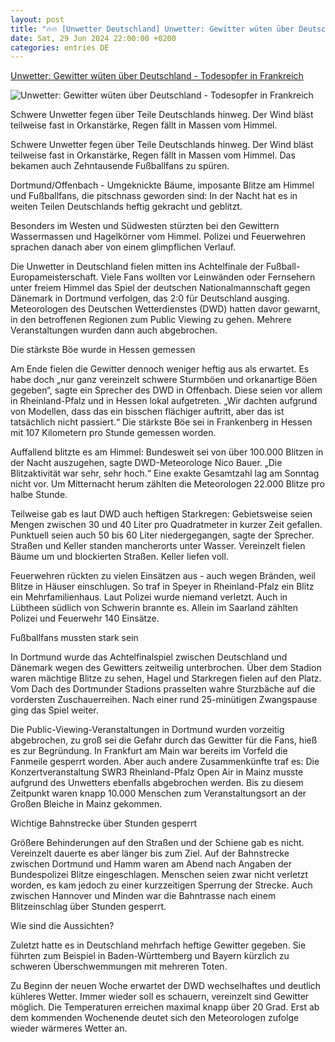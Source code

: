 ```yaml
---
layout: post
title: "🔥🔥 [Unwetter Deutschland] Unwetter: Gewitter wüten über Deutschland - Todesopfer in Frankreich"
date: Sat, 29 Jun 2024 22:00:00 +0200
categories: entries DE
---
```

[Unwetter: Gewitter wüten über Deutschland - Todesopfer in Frankreich](https://www.mz.de/panorama/gewitter-wuten-uber-deutschland-todesopfer-in-frankreich-3872840)

![Unwetter: Gewitter wüten über Deutschland - Todesopfer in Frankreich](https://bmg-images.forward-publishing.io/2024/06/30/c74a3c9b-a0ea-4a80-b67d-7249ebe0c372.jpeg?rect=0%2C32%2C2048%2C1152&w=1024)

Schwere Unwetter fegen über Teile Deutschlands hinweg. Der Wind bläst teilweise fast in Orkanstärke, Regen fällt in Massen vom Himmel.

Schwere Unwetter fegen über Teile Deutschlands hinweg. Der Wind bläst teilweise fast in Orkanstärke, Regen fällt in Massen vom Himmel. Das bekamen auch Zehntausende Fußballfans zu spüren.

Dortmund/Offenbach - Umgeknickte Bäume, imposante Blitze am Himmel und Fußballfans, die pitschnass geworden sind: In der Nacht hat es in weiten Teilen Deutschlands heftig gekracht und geblitzt.

Besonders im Westen und Südwesten stürzten bei den Gewittern Wassermassen und Hagelkörner vom Himmel. Polizei und Feuerwehren sprachen danach aber von einem glimpflichen Verlauf.

Die Unwetter in Deutschland fielen mitten ins Achtelfinale der Fußball-Europameisterschaft. Viele Fans wollten vor Leinwänden oder Fernsehern unter freiem Himmel das Spiel der deutschen Nationalmannschaft gegen Dänemark in Dortmund verfolgen, das 2:0 für Deutschland ausging. Meteorologen des Deutschen Wetterdienstes (DWD) hatten davor gewarnt, in den betroffenen Regionen zum Public Viewing zu gehen. Mehrere Veranstaltungen wurden dann auch abgebrochen.

Die stärkste Böe wurde in Hessen gemessen

Am Ende fielen die Gewitter dennoch weniger heftig aus als erwartet. Es habe doch „nur ganz vereinzelt schwere Sturmböen und orkanartige Böen gegeben“, sagte ein Sprecher des DWD in Offenbach. Diese seien vor allem in Rheinland-Pfalz und in Hessen lokal aufgetreten. „Wir dachten aufgrund von Modellen, dass das ein bisschen flächiger auftritt, aber das ist tatsächlich nicht passiert.“ Die stärkste Böe sei in Frankenberg in Hessen mit 107 Kilometern pro Stunde gemessen worden.

Auffallend blitzte es am Himmel: Bundesweit sei von über 100.000 Blitzen in der Nacht auszugehen, sagte DWD-Meteorologe Nico Bauer. „Die Blitzaktivität war sehr, sehr hoch.“ Eine exakte Gesamtzahl lag am Sonntag nicht vor. Um Mitternacht herum zählten die Meteorologen 22.000 Blitze pro halbe Stunde.

Teilweise gab es laut DWD auch heftigen Starkregen: Gebietsweise seien Mengen zwischen 30 und 40 Liter pro Quadratmeter in kurzer Zeit gefallen. Punktuell seien auch 50 bis 60 Liter niedergegangen, sagte der Sprecher. Straßen und Keller standen mancherorts unter Wasser. Vereinzelt fielen Bäume um und blockierten Straßen. Keller liefen voll.

Feuerwehren rückten zu vielen Einsätzen aus - auch wegen Bränden, weil Blitze in Häuser einschlugen. So traf in Speyer in Rheinland-Pfalz ein Blitz ein Mehrfamilienhaus. Laut Polizei wurde niemand verletzt. Auch in Lübtheen südlich von Schwerin brannte es. Allein im Saarland zählten Polizei und Feuerwehr 140 Einsätze.

Fußballfans mussten stark sein

In Dortmund wurde das Achtelfinalspiel zwischen Deutschland und Dänemark wegen des Gewitters zeitweilig unterbrochen. Über dem Stadion waren mächtige Blitze zu sehen, Hagel und Starkregen fielen auf den Platz. Vom Dach des Dortmunder Stadions prasselten wahre Sturzbäche auf die vordersten Zuschauerreihen. Nach einer rund 25-minütigen Zwangspause ging das Spiel weiter.

Die Public-Viewing-Veranstaltungen in Dortmund wurden vorzeitig abgebrochen, zu groß sei die Gefahr durch das Gewitter für die Fans, hieß es zur Begründung. In Frankfurt am Main war bereits im Vorfeld die Fanmeile gesperrt worden. Aber auch andere Zusammenkünfte traf es: Die Konzertveranstaltung SWR3 Rheinland-Pfalz Open Air in Mainz musste aufgrund des Unwetters ebenfalls abgebrochen werden. Bis zu diesem Zeitpunkt waren knapp 10.000 Menschen zum Veranstaltungsort an der Großen Bleiche in Mainz gekommen.

Wichtige Bahnstrecke über Stunden gesperrt

Größere Behinderungen auf den Straßen und der Schiene gab es nicht. Vereinzelt dauerte es aber länger bis zum Ziel. Auf der Bahnstrecke zwischen Dortmund und Hamm waren am Abend nach Angaben der Bundespolizei Blitze eingeschlagen. Menschen seien zwar nicht verletzt worden, es kam jedoch zu einer kurzzeitigen Sperrung der Strecke. Auch zwischen Hannover und Minden war die Bahntrasse nach einem Blitzeinschlag über Stunden gesperrt.

Wie sind die Aussichten?

Zuletzt hatte es in Deutschland mehrfach heftige Gewitter gegeben. Sie führten zum Beispiel in Baden-Württemberg und Bayern kürzlich zu schweren Überschwemmungen mit mehreren Toten.

Zu Beginn der neuen Woche erwartet der DWD wechselhaftes und deutlich kühleres Wetter. Immer wieder soll es schauern, vereinzelt sind Gewitter möglich. Die Temperaturen erreichen maximal knapp über 20 Grad. Erst ab dem kommenden Wochenende deutet sich den Meteorologen zufolge wieder wärmeres Wetter an.

